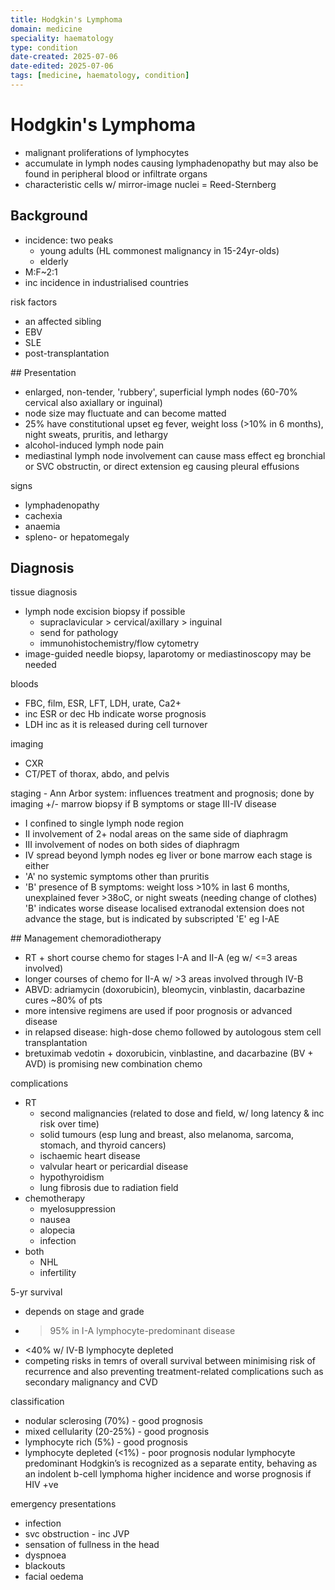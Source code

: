 ```yaml
---
title: Hodgkin's Lymphoma
domain: medicine
speciality: haematology
type: condition
date-created: 2025-07-06
date-edited: 2025-07-06
tags: [medicine, haematology, condition]
---
```


# Hodgkin's Lymphoma
- malignant proliferations of lymphocytes
- accumulate in lymph nodes causing lymphadenopathy but may also be found in peripheral blood or infiltrate organs
- characteristic cells w/ mirror-image nuclei = Reed-Sternberg

## Background
- incidence: two peaks
  - young adults (HL commonest malignancy in 15-24yr-olds)
  - elderly
- M:F~2:1
- inc incidence in industrialised countries

risk factors
- an affected sibling
- EBV
- SLE
- post-transplantation

## Presentation
- enlarged, non-tender, 'rubbery', superficial lymph nodes (60-70% cervical also axiallary or inguinal)
- node size may fluctuate and can become matted
- 25% have constitutional upset eg fever, weight loss (>10% in 6 months), night sweats, pruritis, and lethargy
- alcohol-induced lymph node pain
- mediastinal lymph node involvement can cause mass effect eg bronchial or SVC obstructin, or direct extension eg causing pleural effusions

signs
- lymphadenopathy
- cachexia
- anaemia
- spleno- or hepatomegaly

## Diagnosis
tissue diagnosis
- lymph node excision biopsy if possible 
  - supraclavicular > cervical/axillary > inguinal
  - send for pathology
  - immunohistochemistry/flow cytometry
- image-guided needle biopsy, laparotomy or mediastinoscopy may be needed

bloods
- FBC, film, ESR, LFT, LDH, urate, Ca2+
- inc ESR or dec Hb indicate worse prognosis
- LDH inc as it is released during cell turnover

imaging
- CXR
- CT/PET of thorax, abdo, and pelvis

staging - Ann Arbor system: influences treatment and prognosis; done by imaging +/- marrow biopsy if B symptoms or stage III-IV disease
- I confined to single lymph node region
- II involvement of 2+ nodal areas on the same side of diaphragm
- III involvement of nodes on both sides of diaphragm
- IV spread beyond lymph nodes eg liver or bone marrow
each stage is either 
- 'A' no systemic symptoms other than pruritis
- 'B' presence of B symptoms: weight loss >10% in last 6 months, unexplained fever >38oC, or night sweats (needing change of clothes)
'B' indicates worse disease
localised extranodal extension does not advance the stage, but is indicated by subscripted 'E' eg I-AE

## Management
chemoradiotherapy
- RT + short course chemo for stages I-A and II-A (eg w/ <=3 areas involved)
- longer courses of chemo for II-A w/ >3 areas involved through IV-B
- ABVD: adriamycin (doxorubicin), bleomycin, vinblastin, dacarbazine cures ~80% of pts
- more intensive regimens are used if poor prognosis or advanced disease
- in relapsed disease: high-dose chemo followed by autologous stem cell transplantation
- bretuximab vedotin + doxorubicin, vinblastine, and dacarbazine (BV + AVD) is promising new combination chemo

complications
- RT 
  - second malignancies (related to dose and field, w/ long latency & inc risk over time)
  - solid tumours (esp lung and breast, also melanoma, sarcoma, stomach, and thyroid cancers)
  - ischaemic heart disease
  - valvular heart or pericardial disease
  - hypothyroidism
  - lung fibrosis due to radiation field
- chemotherapy
  - myelosuppression
  - nausea
  - alopecia
  - infection
- both
  - NHL
  - infertility

5-yr survival
- depends on stage and grade
- >95% in I-A lymphocyte-predominant disease
- <40% w/ IV-B lymphocyte depleted
- competing risks in temrs of overall survival between minimising risk of recurrence and also preventing treatment-related complications such as secondary malignancy and CVD

classification
- nodular sclerosing (70%) - good prognosis
- mixed cellularity (20-25%) - good prognosis
- lymphocyte rich (5%) - good prognosis
- lymphocyte depleted (<1%) - poor prognosis
nodular lymphocyte predominant Hodgkin’s is recognized as a separate entity, behaving as an indolent b-cell lymphoma
higher incidence and worse prognosis if HIV +ve

emergency presentations
- infection
- svc obstruction - inc JVP
- sensation of fullness in the head
- dyspnoea
- blackouts
- facial oedema
